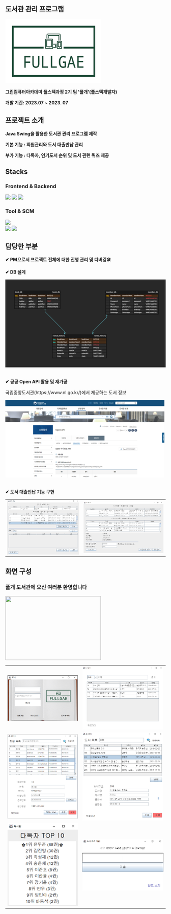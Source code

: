 ## 도서관 관리 프로그램
<div align="left">
    <img src="src\library\images\library_logo_transparent.png" width="300" height="200">
</div>
<div align="left">
  <b>
  <p>그린컴퓨터아카데미 풀스텍과정 2기 팀 '풀개'(풀스텍개발자)</p>
  <p>개발 기간: 2023.07 ~ 2023. 07</p>
  </b>
</div>

## 프로젝트 소개
<div align="left">
  <b>
  <p>Java Swing을 활용한 도서관 관리 프로그램 제작</p>
  <p>기본 기능 : 회원관리와 도서 대출반납 관리 </p>
  <p>부가 기능 : 다독자, 인기도서 순위 및 도서 관련 퀴즈 제공 </p>
  </b>
</div>

## Stacks
<div align="left">
  <h3>Frontend & Backend</h3>
  <!--자바 로고-->
      <img src="https://img.shields.io/badge/Java-007396?style=flat-square&logo=java&logoColor=white" height=20>
  <!--제이슨 로고-->
  <img src="https://img.shields.io/badge/json-000000?style=flat-square&logo=json&logoColor=white" height=20/>
  <!--마리아 DB 로고-->
  <img src="https://img.shields.io/badge/mariadb-003545?style=flat-square&logo=mariadb&logoColor=white" height=20/></br>
</div>
<div align="left">
  <h3>Tool & SCM</h3>
  <!--이클립스 로고-->
  <img src="https://img.shields.io/badge/eclipseide-2C2255?style=flat-square&logo=eclipseide&logoColor=white" height=20/></br>
  <!--Git 로고-->
  <img src="https://img.shields.io/badge/git-F05032?style=flat-square&logo=git&logoColor=white" height=20/>
  <!--GitHub 로고-->
  <img src="https://img.shields.io/badge/github-181717?style=flat-square&logo=github&logoColor=white" height=20/>
  </br>
</div>

## 담당한 부분
<div align="left">
  <b>
  <p>✔ PM으로서 프로젝트 전체에 대한 진행 관리 및 디버깅🛠</p>
  <p>✔ DB 설계</p>
  <img src="src\library\captureImg\ERD.png">
  <!--ERD 이미지 넣을 것-->
</div>
  </br>
<div align="left">
  <p>✔ 공공 Open API 활용 및 재가공</p>
  </b>
  <p>국립중앙도서관(https://www.nl.go.kr/)에서 제공하는 도서 정보</p>
  <img src="src\library\captureImg\openAPI.png" width="500">
</div>
  </br>
<div align="left">
  <b>
  <p>✔ 도서 대출반납 기능 구현</p>
  </b>
  <table>
    <tr>
      <td>
        <img src="src\library\captureImg\6_bookInOut.png">
      </td>
      <td>
        <img src="src\library\captureImg\7_myPage.png">
      </td>
    </tr>
  </table>
</div>

## 화면 구성

<div align="left">
  <h3>풀개 도서관에 오신 여러분 환영합니다</h3>
  <img src="src\library\images\library_-_49375 (540p).gif" width=300 height=200>
  </br>
  <table>
    <tr>
      <td>
        <img src="src\library\captureImg\1_login.png">
      </td>
      <td>
        <img src="src\library\captureImg\8_bookSerching.png">
      </td>
    </tr>
    <tr>
      <td>
        <img src="src\library\captureImg\5_memberManaging.png">
      </td>
      <td>
        <img src="src\library\captureImg\4_bookManaging.png">
      </td>
    </tr>
    <tr>
      <td>
        <img src="src\library\captureImg\9_raking.png">
      </td>
      <td>
        <img src="src\library\captureImg\10_miniGame.png">
      </td>
    </tr>
  </table>
</div>